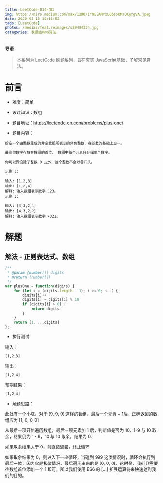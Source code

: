 ```yaml
---
title: LeetCode-014-加1
img: https://miro.medium.com/max/1200/1*9EEAMYxLObepKMaOCgYgvA.jpeg
date: 2020-05-13 18:16:52
tags: [LeetCode]
photos: /medias/featureimages/s29484334.jpg
categories: 数据结构与算法
---
```


#### 导语
> 本系列为 LeetCode 刷题系列，旨在夯实 JavaScript基础，了解常见算法。 

<!--more-->

# 前言

* 难度：简单

* 设计知识：数组

* 题目地址：https://leetcode-cn.com/problems/plus-one/

* 题目内容：

```
给定一个由整数组成的非空数组所表示的非负整数，在该数的基础上加一。

最高位数字存放在数组的首位， 数组中每个元素只存储单个数字。

你可以假设除了整数 0 之外，这个整数不会以零开头。

示例 1:

输入: [1,2,3]
输出: [1,2,4]
解释: 输入数组表示数字 123。
示例 2:

输入: [4,3,2,1]
输出: [4,3,2,2]
解释: 输入数组表示数字 4321。
```

# 解题



## 解法 - 正则表达式、数组

```javascript
/**
 * @param {number[]} digits
 * @return {number[]}
 */
var plusOne = function(digits) {
    for (let i = (digits.length - 1); i >= 0; i--) {
        digits[i]++
        digits[i] = digits[i] % 10
        if (digits[i] > 0) {
            return digits
        }
    }
    return [1, ...digits]
};
```

* 执行测试

输入：

```
[1,2,3]
```

输出：

```
[1,2,4]
```

预期结果：

```
[1,2,4]
```

* 解题思路：

此处有一个小坑，对于 [9, 9, 9] 这样的数组，最后一个元素 + 1后，正确返回的数组应为 [1, 0, 0, 0]

从最后一项开始遍历数组，最后一项元素加 1 后，判断值是否为 10，1-9 与 10 取余，结果仍为 1 - 9，10 与 10 取余，结果为 0.

如果取余结果大于 0，则直接返回，终止循环

如果取余结果为 0，则进入下一轮循环，当碰到 999 这类情况时，循环会执行到最后一位，因为它是极致情况，最后遍历出来的是 [0, 0, 0]，这时候，我们只需要往数组首位添加一个 1 即可，所以我们使用 ES6 的 [...] 扩展运算符来快速达到我们的目的。
